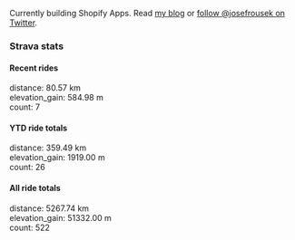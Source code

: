 Currently building Shopify Apps. Read [my blog](https://blog.rousek.name/) or [follow @josefrousek on Twitter](https://twitter.com/josefrousek).

### Strava stats

<!-- strava_stats starts -->
#### Recent rides

distance: 80.57 km  
elevation_gain: 584.98 m  
count: 7


#### YTD ride totals

distance: 359.49 km  
elevation_gain: 1919.00 m  
count: 26


#### All ride totals

distance: 5267.74 km  
elevation_gain: 51332.00 m  
count: 522


<!-- strava_stats ends -->